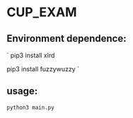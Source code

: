 # CUP_EXAM  

## Environment dependence:  
`
pip3 install xlrd

pip3 install fuzzywuzzy
`

## usage:  
`
python3 main.py
`

